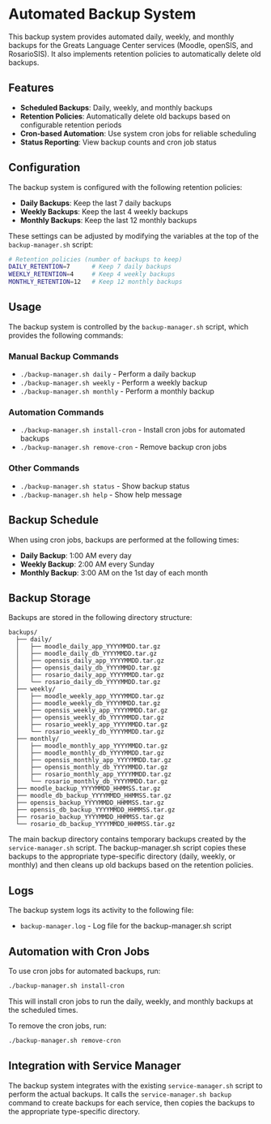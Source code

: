 # Automated Backup System

This backup system provides automated daily, weekly, and monthly backups for the Greats Language Center services (Moodle, openSIS, and RosarioSIS). It also implements retention policies to automatically delete old backups.

## Features

- **Scheduled Backups**: Daily, weekly, and monthly backups
- **Retention Policies**: Automatically delete old backups based on configurable retention periods
- **Cron-based Automation**: Use system cron jobs for reliable scheduling
- **Status Reporting**: View backup counts and cron job status

## Configuration

The backup system is configured with the following retention policies:

- **Daily Backups**: Keep the last 7 daily backups
- **Weekly Backups**: Keep the last 4 weekly backups
- **Monthly Backups**: Keep the last 12 monthly backups

These settings can be adjusted by modifying the variables at the top of the `backup-manager.sh` script:

```bash
# Retention policies (number of backups to keep)
DAILY_RETENTION=7      # Keep 7 daily backups
WEEKLY_RETENTION=4     # Keep 4 weekly backups
MONTHLY_RETENTION=12   # Keep 12 monthly backups
```

## Usage

The backup system is controlled by the `backup-manager.sh` script, which provides the following commands:

### Manual Backup Commands

- `./backup-manager.sh daily` - Perform a daily backup
- `./backup-manager.sh weekly` - Perform a weekly backup
- `./backup-manager.sh monthly` - Perform a monthly backup

### Automation Commands

- `./backup-manager.sh install-cron` - Install cron jobs for automated backups
- `./backup-manager.sh remove-cron` - Remove backup cron jobs

### Other Commands

- `./backup-manager.sh status` - Show backup status
- `./backup-manager.sh help` - Show help message

## Backup Schedule

When using cron jobs, backups are performed at the following times:

- **Daily Backup**: 1:00 AM every day
- **Weekly Backup**: 2:00 AM every Sunday
- **Monthly Backup**: 3:00 AM on the 1st day of each month

## Backup Storage

Backups are stored in the following directory structure:

```
backups/
  ├── daily/
  │   ├── moodle_daily_app_YYYYMMDD.tar.gz
  │   ├── moodle_daily_db_YYYYMMDD.tar.gz
  │   ├── opensis_daily_app_YYYYMMDD.tar.gz
  │   ├── opensis_daily_db_YYYYMMDD.tar.gz
  │   ├── rosario_daily_app_YYYYMMDD.tar.gz
  │   └── rosario_daily_db_YYYYMMDD.tar.gz
  ├── weekly/
  │   ├── moodle_weekly_app_YYYYMMDD.tar.gz
  │   ├── moodle_weekly_db_YYYYMMDD.tar.gz
  │   ├── opensis_weekly_app_YYYYMMDD.tar.gz
  │   ├── opensis_weekly_db_YYYYMMDD.tar.gz
  │   ├── rosario_weekly_app_YYYYMMDD.tar.gz
  │   └── rosario_weekly_db_YYYYMMDD.tar.gz
  ├── monthly/
  │   ├── moodle_monthly_app_YYYYMMDD.tar.gz
  │   ├── moodle_monthly_db_YYYYMMDD.tar.gz
  │   ├── opensis_monthly_app_YYYYMMDD.tar.gz
  │   ├── opensis_monthly_db_YYYYMMDD.tar.gz
  │   ├── rosario_monthly_app_YYYYMMDD.tar.gz
  │   └── rosario_monthly_db_YYYYMMDD.tar.gz
  ├── moodle_backup_YYYYMMDD_HHMMSS.tar.gz
  ├── moodle_db_backup_YYYYMMDD_HHMMSS.tar.gz
  ├── opensis_backup_YYYYMMDD_HHMMSS.tar.gz
  ├── opensis_db_backup_YYYYMMDD_HHMMSS.tar.gz
  ├── rosario_backup_YYYYMMDD_HHMMSS.tar.gz
  └── rosario_db_backup_YYYYMMDD_HHMMSS.tar.gz
```

The main backup directory contains temporary backups created by the `service-manager.sh` script. The backup-manager.sh script copies these backups to the appropriate type-specific directory (daily, weekly, or monthly) and then cleans up old backups based on the retention policies.

## Logs

The backup system logs its activity to the following file:

- `backup-manager.log` - Log file for the backup-manager.sh script

## Automation with Cron Jobs

To use cron jobs for automated backups, run:

```bash
./backup-manager.sh install-cron
```

This will install cron jobs to run the daily, weekly, and monthly backups at the scheduled times.

To remove the cron jobs, run:

```bash
./backup-manager.sh remove-cron
```

## Integration with Service Manager

The backup system integrates with the existing `service-manager.sh` script to perform the actual backups. It calls the `service-manager.sh backup` command to create backups for each service, then copies the backups to the appropriate type-specific directory.
